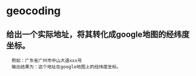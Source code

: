 geocoding
=========

## 给出一个实际地址，将其转化成google地图的经纬度坐标。
     
      例如：广东省广州市中山大道xxx号
      输出结果为：这个地址在google地图上的经纬度坐标。
